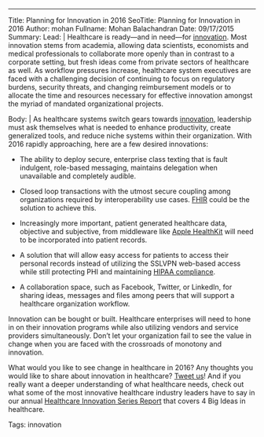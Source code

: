 ---
Title: Planning for Innovation in 2016
SeoTitle: Planning for Innovation in 2016
Author: mohan
Fullname: Mohan Balachandran
Date: 09/17/2015
Summary: 
Lead: |
Healthcare is ready—and in need—for [innovation](https://catalyze.io/innovation). Most innovation stems from academia, allowing data scientists, economists and medical professionals to collaborate more openly than in contrast to a corporate setting, but fresh ideas come from private sectors of healthcare as well. As workflow pressures increase, healthcare system executives are faced with a challenging decision of continuing to focus on regulatory burdens, security threats, and changing reimbursement models or to allocate the time and resources necessary for effective innovation amongst the myriad of mandated organizational projects.

Body: |
As healthcare systems switch gears towards [innovation](https://catalyze.io/solutions/enterprise-innovation), leadership must ask themselves what is needed to enhance productivity, create generalized tools, and reduce niche systems within their organization. With 2016 rapidly approaching, here are a few desired innovations:

- The ability to deploy secure, enterprise class texting that is fault indulgent, role-based messaging, maintains delegation when unavailable and completely audible.

- Closed loop transactions with the utmost secure coupling among organizations required by interoperability use cases. [FHIR](https://catalyze.io/learn/introduction-to-fhir) could be the solution to achieve this.

- Increasingly more important, patient generated healthcare data, objective and subjective, from middleware like [Apple HealthKit](https://catalyze.io/blog/getting-started-with-apple-healthkit-part-1) will need to be incorporated into patient records.

- A solution that will allow easy access for patients to access their personal records instead of utilizing the SSLVPN web-based access while still protecting PHI and maintaining [HIPAA compliance](https://catalyze.io/learn/proving-hipaa-compliance). 

- A collaboration space, such as Facebook, Twitter, or LinkedIn, for sharing ideas, messages and files among peers that will support a healthcare organization workflow. 

Innovation can be bought or built. Healthcare enterprises will need to hone in on their innovation programs while also utilizing vendors and service providers simultaneously. Don’t let your organization fail to see the value in change when you are faced with the crossroads of monotony and innovation. 

What would you like to see change in healthcare in 2016? Any thoughts you would like to share about innovation in healthcare? [Tweet us](https://twitter.com/catalyzeio)! And if you really want a deeper understanding of what healthcare needs, check out what some of the most innovative healthcare industry leaders have to say in our annual [Healthcare Innovation Series Report](https://catalyze.io/innovation/2015) that covers 4 Big Ideas in healthcare.

Tags: innovation